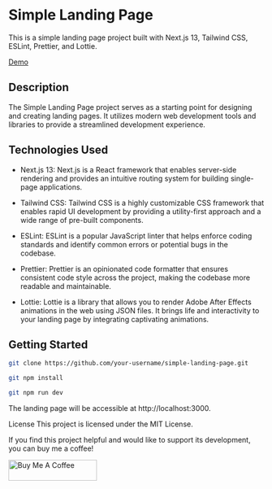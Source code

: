 # Simple Landing Page

This is a simple landing page project built with Next.js 13, Tailwind CSS, ESLint, Prettier, and Lottie.

<a href="https://ai-template-landing-page.vercel.app/" target="_blank">Demo</a>

## Description

The Simple Landing Page project serves as a starting point for designing and creating landing pages. It utilizes modern web development tools and libraries to provide a streamlined development experience.

## Technologies Used

- Next.js 13: Next.js is a React framework that enables server-side rendering and provides an intuitive routing system for building single-page applications.

- Tailwind CSS: Tailwind CSS is a highly customizable CSS framework that enables rapid UI development by providing a utility-first approach and a wide range of pre-built components.

- ESLint: ESLint is a popular JavaScript linter that helps enforce coding standards and identify common errors or potential bugs in the codebase.

- Prettier: Prettier is an opinionated code formatter that ensures consistent code style across the project, making the codebase more readable and maintainable.

- Lottie: Lottie is a library that allows you to render Adobe After Effects animations in the web using JSON files. It brings life and interactivity to your landing page by integrating captivating animations.

## Getting Started

```bash
git clone https://github.com/your-username/simple-landing-page.git
```

```bash
git npm install
```

```bash
git npm run dev
```

The landing page will be accessible at http://localhost:3000.

License
This project is licensed under the MIT License.

If you find this project helpful and would like to support its development, you can buy me a coffee!

<a href="https://www.buymeacoffee.com/cypher774" target="_blank"><img src="https://cdn.buymeacoffee.com/buttons/default-orange.png" alt="Buy Me A Coffee" height="41" width="174"></a>
